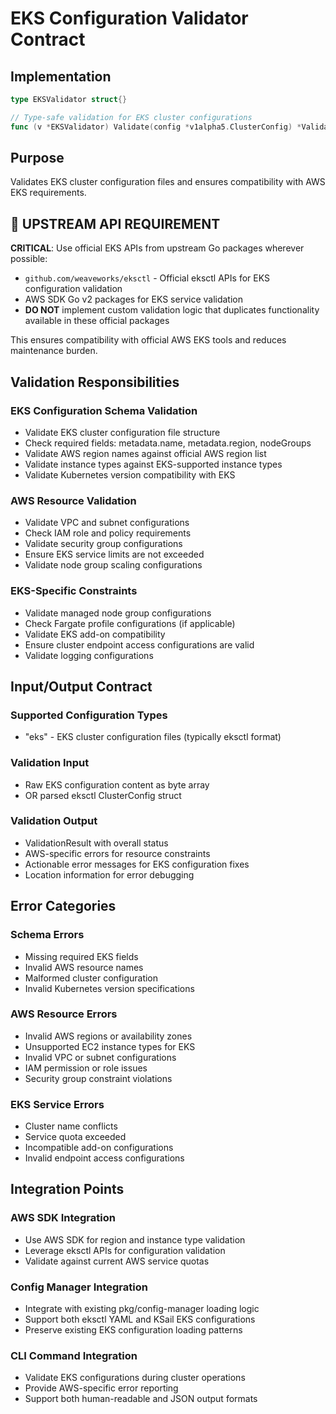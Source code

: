# EKS Configuration Validator Contract

## Implementation

```go
type EKSValidator struct{}

// Type-safe validation for EKS cluster configurations
func (v *EKSValidator) Validate(config *v1alpha5.ClusterConfig) *ValidationResult
```

## Purpose

Validates EKS cluster configuration files and ensures compatibility with AWS EKS requirements.

## 🔗 UPSTREAM API REQUIREMENT

**CRITICAL**: Use official EKS APIs from upstream Go packages wherever possible:

- `github.com/weaveworks/eksctl` - Official eksctl APIs for EKS configuration validation
- AWS SDK Go v2 packages for EKS service validation
- **DO NOT** implement custom validation logic that duplicates functionality available in these official packages

This ensures compatibility with official AWS EKS tools and reduces maintenance burden.

## Validation Responsibilities

### EKS Configuration Schema Validation

- Validate EKS cluster configuration file structure
- Check required fields: metadata.name, metadata.region, nodeGroups
- Validate AWS region names against official AWS region list
- Validate instance types against EKS-supported instance types
- Validate Kubernetes version compatibility with EKS

### AWS Resource Validation

- Validate VPC and subnet configurations
- Check IAM role and policy requirements
- Validate security group configurations
- Ensure EKS service limits are not exceeded
- Validate node group scaling configurations

### EKS-Specific Constraints

- Validate managed node group configurations
- Check Fargate profile configurations (if applicable)
- Validate EKS add-on compatibility
- Ensure cluster endpoint access configurations are valid
- Validate logging configurations

## Input/Output Contract

### Supported Configuration Types

- "eks" - EKS cluster configuration files (typically eksctl format)

### Validation Input

- Raw EKS configuration content as byte array
- OR parsed eksctl ClusterConfig struct

### Validation Output

- ValidationResult with overall status
- AWS-specific errors for resource constraints
- Actionable error messages for EKS configuration fixes
- Location information for error debugging

## Error Categories

### Schema Errors

- Missing required EKS fields
- Invalid AWS resource names
- Malformed cluster configuration
- Invalid Kubernetes version specifications

### AWS Resource Errors

- Invalid AWS regions or availability zones
- Unsupported EC2 instance types for EKS
- Invalid VPC or subnet configurations
- IAM permission or role issues
- Security group constraint violations

### EKS Service Errors

- Cluster name conflicts
- Service quota exceeded
- Incompatible add-on configurations
- Invalid endpoint access configurations

## Integration Points

### AWS SDK Integration

- Use AWS SDK for region and instance type validation
- Leverage eksctl APIs for configuration validation
- Validate against current AWS service quotas

### Config Manager Integration

- Integrate with existing pkg/config-manager loading logic
- Support both eksctl YAML and KSail EKS configurations
- Preserve existing EKS configuration loading patterns

### CLI Command Integration

- Validate EKS configurations during cluster operations
- Provide AWS-specific error reporting
- Support both human-readable and JSON output formats
